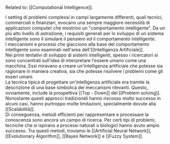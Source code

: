 Related to: [[Computational Intelligence]].

I setting di problemi complessi in campi largamente differenti, quali tecnici, commerciali e finanziari, evocano una sempre maggiore necessità di applicazioni computer che mostrino un "comportamento intelligente".
Da un più alto livello di astrazione, i requisiti generali per lo sviluppo di un sistema intelligente sono il simulare il pensiero ed il comportamento intelligente.<br />
I meccanismi e processi che giacciono alla base del comportamento intelligente sono esaminati nell'area dell'[[Intelligenza Artificiale]].<br />
Nei primi tentativi di sviluppo di sistemi intelligenti, spesso i ricercatori si sono concentrati sull'idea di interpretare l'essere umano come una macchina. Essi miravano a creare un'intelligenza artificiale che potesse sia ragionare in maniera creativa, sia che potesse risolvere i problemi come gli esseri umani.<br />
La tecnica tipica di progettare un'intelligenza artificiale era tramite la descrizione di una base simbolica dei meccanismi rilevanti. Questo, ovviamente, include la prospettiva [[Top - Down]] del [[Problem solving]].
Nonostante questi approcci tradizionali hanno riscosso molto successo in alcuni casi, hanno purtroppo molte limitazioni, specialmente dovute alla [[Scalabilità]].<br />
Di conseguenza, metodi efficienti per rappresentare e processare la conoscenza sono ancora un campo di ricerca. Per certi tipi di problemi, tecniche che si ispirano a processi naturali o biologici hanno avuto ampio successo. Tra questi metodi, troviamo le [[Artificial Neural Network]], [[Evolutionary Algorithm]], [[Bayes Network]] e [[Fuzzy System]].
